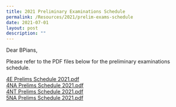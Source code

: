 ```yaml
---
title: 2021 Preliminary Examinations Schedule
permalink: /Resources/2021/prelim-exams-schedule
date: 2021-07-01
layout: post
description: ""
---
```

Dear BPians,  
  
Please refer to the PDF files below for the preliminary examinations schedule.  
  
[4E Prelims Schedule 2021.pdf](https://www-bpghs-moe-edu-sg-admin.cwp.sg/qql/slot/u148/BPGHS%202021/Announcements%20&%20Updates/4E%20Prelims%20Schedule%202021.pdf)  
[4NA Prelims Schedule 2021.pdf](https://www-bpghs-moe-edu-sg-admin.cwp.sg/qql/slot/u148/BPGHS%202021/Announcements%20&%20Updates/4NA%20Prelims%20Schedule%202021.pdf)  
[4NT Prelims Schedule 2021.pdf](https://www-bpghs-moe-edu-sg-admin.cwp.sg/qql/slot/u148/BPGHS%202021/Announcements%20&%20Updates/4NT%20Prelims%20Schedule%202021.pdf)  
[5NA Prelims Schedule 2021.pdf](https://www-bpghs-moe-edu-sg-admin.cwp.sg/qql/slot/u148/BPGHS%202021/Announcements%20&%20Updates/5NA%20Prelims%20Schedule%202021.pdf)
